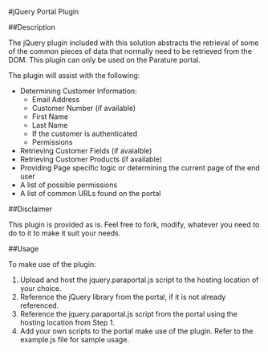﻿#jQuery Portal Plugin

##Description

The jQuery plugin included with this solution abstracts the retrieval of some of the common pieces of data that normally need to be retrieved from the DOM. This plugin can only be used on the Parature portal.

The plugin will assist with the following:

* Determining Customer Information:
	* Email Address
	* Customer Number (if available)
	* First Name
	* Last Name
	* If the customer is authenticated
	* Permissions
* Retrieving Customer Fields (if avaialble)
* Retrieving Customer Products (if available)
* Providing Page specific logic or determining the current page of the end user
* A list of possible permissions
* A list of common URLs found on the portal

##Disclaimer

This plugin is provided as is. Feel free to fork, modify, whatever you need to do to it to make it suit your needs.

##Usage

To make use of the plugin:

1. Upload and host the jquery.paraportal.js script to the hosting location of your choice.
2. Reference the jQuery library from the portal, if it is not already referenced.
3. Reference the jquery.paraportal.js script from the portal using the hosting location from Step 1.
4. Add your own scripts to the portal make use of the plugin. Refer to the example.js file for sample usage.